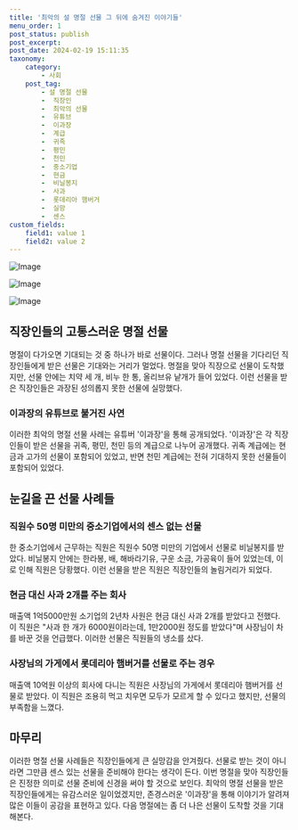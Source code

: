 ```yaml
---
title: '최악의 설 명절 선물 그 뒤에 숨겨진 이야기들'
menu_order: 1
post_status: publish
post_excerpt: 
post_date: 2024-02-19 15:11:35
taxonomy:
    category:
        - 사회
    post_tag:
        - 설 명절 선물
        -  직장인
        -  최악의 선물
        -  유튜브
        -  이과장
        -  계급
        -  귀족
        -  평민
        -  천민
        -  중소기업
        -  현금
        -  비닐봉지
        -  사과
        -  롯데리아 햄버거
        -  실망
        -  센스
custom_fields:
    field1: value 1
    field2: value 2
---
```


![Image](https://imgnews.pstatic.net/image/023/2024/02/13/0003816386_001_20240213141501092.jpg?type=w647)

![Image](https://imgnews.pstatic.net/image/023/2024/02/13/0003816386_002_20240213141501125.jpg?type=w647)

![Image](https://imgnews.pstatic.net/image/023/2024/02/13/0003816386_003_20240213141501151.jpg?type=w647)

## 직장인들의 고통스러운 명절 선물
명절이 다가오면 기대되는 것 중 하나가 바로 선물이다. 그러나 명절 선물을 기다리던 직장인들에게 받은 선물은 기대와는 거리가 멀었다. 명절을 맞아 직장으로 선물이 도착했지만, 선물 안에는 치약 세 개, 비누 한 통, 올리브유 낱개가 들어 있었다. 이런 선물을 받은 직장인들은 과장된 성의롭지 못한 선물에 실망했다.
### 이과장의 유튜브로 불거진 사연
이러한 최악의 명절 선물 사례는 유튜버 '이과장'을 통해 공개되었다. '이과장'은 각 직장인들이 받은 선물을 귀족, 평민, 천민 등의 계급으로 나누어 공개했다. 귀족 계급에는 현금과 고가의 선물이 포함되어 있었고, 반면 천민 계급에는 전혀 기대하지 못한 선물들이 포함되어 있었다.
## 눈길을 끈 선물 사례들
### 직원수 50명 미만의 중소기업에서의 센스 없는 선물
한 중소기업에서 근무하는 직원은 직원수 50명 미만의 기업에서 선물로 비닐봉지를 받았다. 비닐봉지 안에는 한라봉, 배, 해바라기유, 구운 소금, 가공육이 들어 있었는데, 이로 인해 직원은 당황했다. 이런 선물을 받은 직원은 직장인들의 놀림거리가 되었다.
### 현금 대신 사과 2개를 주는 회사
매출액 1억5000만원 소기업의 2년차 사원은 현금 대신 사과 2개를 받았다고 전했다. 이 직원은 "사과 한 개가 6000원이라는데, 1만2000원 정도를 받았다"며 사장님이 차를 바꾼 것을 언급했다. 이러한 선물은 직원들의 냉소를 샀다.
### 사장님의 가게에서 롯데리아 햄버거를 선물로 주는 경우
매출액 10억원 이상의 회사에 다니는 직원은 사장님의 가게에서 롯데리아 햄버거를 선물로 받았다. 이 직원은 조용히 먹고 치우면 모두가 모르게 할 수 있다고 했지만, 선물의 부족함을 느꼈다.
## 마무리
이러한 명절 선물 사례들은 직장인들에게 큰 실망감을 안겨줬다. 선물로 받는 것이 아니라면 그만큼 센스 있는 선물을 준비해야 한다는 생각이 든다. 이번 명절을 맞아 직장인들은 진정한 의미로 선물 준비에 신경을 써야 할 것으로 보인다. 최악의 명절 선물을 받은 직장인들에게는 유감스러운 일이었겠지만, 존경스러운 '이과장'을 통해 이야기가 알려져 많은 이들이 공감을 표현하고 있다. 다음 명절에는 좀 더 나은 선물이 도착할 것을 기대해본다.
